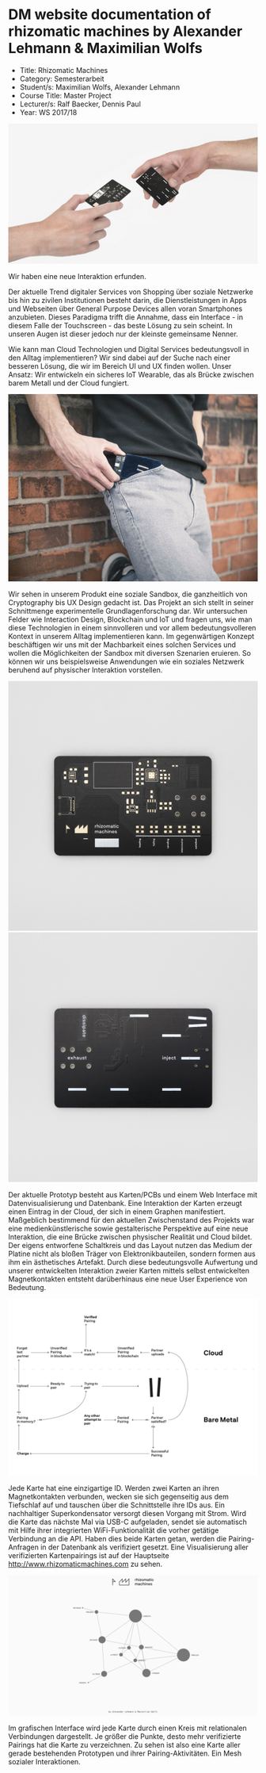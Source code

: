 # DM website documentation of rhizomatic machines by Alexander Lehmann & Maximilian Wolfs

* Title: Rhizomatic Machines
* Category: Semesterarbeit
* Student/s: Maximilian Wolfs, Alexander Lehmann
* Course Title: Master Project
* Lecturer/s: Ralf Baecker, Dennis Paul
* Year: WS 2017/18

![Interaction](Presentation/Graphics/michealangelo.jpg)

Wir haben eine neue Interaktion erfunden.

Der aktuelle Trend digitaler Services von Shopping über soziale Netzwerke bis hin zu zivilen Institutionen besteht darin, die Dienstleistungen in Apps und Webseiten über General Purpose Devices allen voran Smartphones anzubieten. Dieses Paradigma trifft die Annahme, dass ein Interface - in diesem Falle der Touchscreen - das beste Lösung zu sein scheint. In unseren Augen ist dieser jedoch nur der kleinste gemeinsame Nenner.

Wie kann man Cloud Technologien und Digital Services bedeutungsvoll in den Alltag implementieren? Wir sind dabei auf der Suche nach einer besseren Lösung, die wir im Bereich UI und UX finden wollen. Unser Ansatz: Wir entwickeln ein sicheres IoT Wearable, das als Brücke zwischen barem Metall und der Cloud fungiert.

![everyday](Presentation/Graphics/pouch_1.jpg)

Wir sehen in unserem Produkt eine soziale Sandbox, die ganzheitlich von Cryptography bis UX Design gedacht ist. Das Projekt an sich stellt in seiner Schnittmenge experimentelle Grundlagenforschung dar. Wir untersuchen Felder wie Interaction Design, Blockchain und IoT und fragen uns, wie man diese Technologien in einem sinnvolleren und vor allem bedeutungsvolleren Kontext in unserem Alltag implementieren kann. Im gegenwärtigen Konzept beschäftigen wir uns mit der Machbarkeit eines solchen Services und wollen die Möglichkeiten der Sandbox mit diversen Szenarien eruieren. So können wir uns beispielsweise Anwendungen wie ein soziales Netzwerk beruhend auf physischer Interaktion vorstellen.

![Front](Design/Graphics/rhizm_pcb_front.jpg)
![Back](Design/Graphics/rhizm_pcb_back.jpg)

Der aktuelle Prototyp besteht aus Karten/PCBs und einem Web Interface mit Datenvisualisierung und Datenbank. Eine Interaktion der Karten erzeugt einen Eintrag in der Cloud, der sich in einem Graphen manifestiert. Maßgeblich bestimmend für den aktuellen Zwischenstand des Projekts war eine medienkünstlerische sowie gestalterische Perspektive auf eine neue Interaktion, die eine Brücke zwischen physischer Realität und Cloud bildet. Der eigens entworfene Schaltkreis und das Layout nutzen das Medium der Platine nicht als bloßen Träger von Elektronikbauteilen, sondern formen aus ihm ein ästhetisches Artefakt. Durch diese bedeutungsvolle Aufwertung und unserer entwickelten Interaktion zweier Karten mittels selbst entwickelten Magnetkontakten entsteht darüberhinaus eine neue User Experience von Bedeutung.

![userflow](Design/Graphics/rhizm_flowchart.png)

Jede Karte hat eine einzigartige ID. Werden zwei Karten an ihren Magnetkontakten verbunden, wecken sie sich gegenseitig aus dem Tiefschlaf auf und tauschen über die Schnittstelle ihre IDs aus. Ein nachhaltiger Superkondensator versorgt diesen Vorgang mit Strom. Wird die Karte das nächste Mal via USB-C aufgeladen, sendet sie automatisch mit Hilfe ihrer integrierten WiFi-Funktionalität die vorher getätige Verbindung an die API. Haben dies beide Karten getan, werden die Pairing-Anfragen in der Datenbank als verifiziert gesetzt. Eine Visualisierung aller verifizierten Kartenpairings ist auf der Hauptseite http://www.rhizomaticmachines.com zu sehen.

![graph](Design/Graphics/graph.png)

Im grafischen Interface wird jede Karte durch einen Kreis mit relationalen Verbindungen dargestellt. Je größer die Punkte, desto mehr verifizierte Pairings hat die Karte zu verzeichnen. Zu sehen ist also eine Karte aller gerade bestehenden Prototypen und ihrer Pairing-Aktivitäten. Ein Mesh sozialer Interaktionen.
